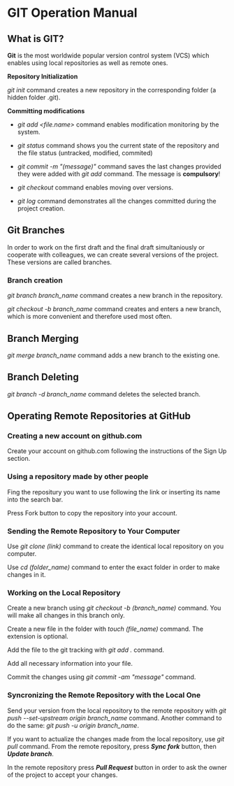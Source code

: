 # GIT Operation Manual

## What is GIT?

**Git** is the most worldwide popular version control system (VCS) which enables using local repositories as well as remote ones.

**Repository Initialization**


 *git init*  command creates a new repository in the corresponding folder (a hidden folder .git).

**Committing modifications**

* *git add <file.name>* command enables modification monitoring by the system.

* *git status* command shows you the current state of the repository and the file status (untracked, modified, commited)

* *git commit -m "(message)"* command saves the last changes provided they were added with *git add* command. The message is **compulsory**!

* *git checkout <commit number>* command enables moving over versions.

* *git log* command demonstrates all the changes committed during the project creation.

## Git Branches

In order to work on the first draft and the final draft simultaniously or cooperate with colleagues, we can create several versions of the project. These versions are called branches.

### Branch creation
*git branch branch_name* command creates a new branch in the repository.

*git checkout -b branch_name* command creates and enters a new branch, which is more convenient and therefore used most often.

## Branch Merging

*git merge branch_name* command adds a new branch to the existing one.

## Branch Deleting
*git branch -d branch_name* command deletes the selected branch.

## Operating Remote Repositories at GitHub

### Creating a new account on github.com
Create your account on github.com following the instructions of the Sign Up section.

### Using a repository made by other people

Fing the repositury you want to use following the link or inserting its name into the search bar.

Press Fork button to copy the repository into your account.

### Sending the Remote Repository to Your Computer

Use *git clone (link)* command to create the identical local repository on you computer.

Use *cd (folder_name)* command to enter the exact folder in order to make changes in it.

### Working on the Local Repository

Create a new branch using *git checkout -b (branch_name)* command. You will make all changes in this branch only.

Create a new file in the folder with *touch (file_name)* command. The extension is optional.

Add the file to the git tracking with *git add .* command.

Add all necessary information into your file.

Commit the changes using *git commit -am "message"* command.

### Syncronizing the Remote Repository with the Local One

Send your version from the local repository to the remote repository with *git push --set-upstream origin branch_name* command. Another command to do the same: *git push -u origin branch_name*.

If you want to actualize the changes made from the local repository, use *git pull* command. From the remote repository, press _**Sync fork**_ button, then _**Update branch**_. 

In the remote repository press _**Pull Request**_ button in order to ask the owner of the project to accept your changes.